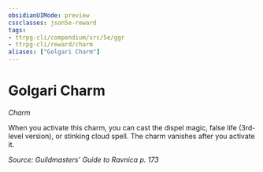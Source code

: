 ```yaml
---
obsidianUIMode: preview
cssclasses: json5e-reward
tags:
- ttrpg-cli/compendium/src/5e/ggr
- ttrpg-cli/reward/charm
aliases: ["Golgari Charm"]
---
```

# Golgari Charm
*Charm*  

When you activate this charm, you can cast the dispel magic, false life (3rd-level version), or stinking cloud spell. The charm vanishes after you activate it.

*Source: Guildmasters' Guide to Ravnica p. 173*